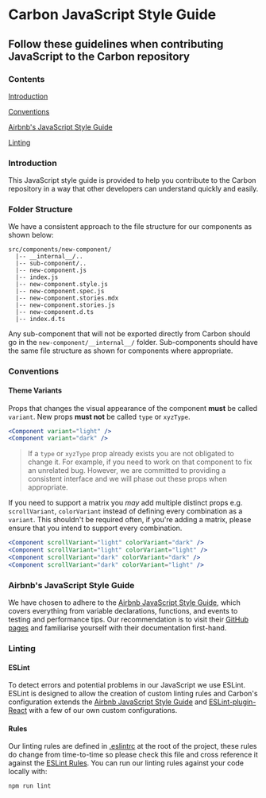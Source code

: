 # Carbon JavaScript Style Guide

## Follow these guidelines when contributing JavaScript to the Carbon repository

### Contents

[Introduction](#introduction)

[Conventions](#conventions)

[Airbnb's JavaScript Style Guide](#airbnbs-javascript-style-guide)

[Linting](#linting)

### Introduction

This JavaScript style guide is provided to help you contribute to the Carbon repository in a way that other developers can understand quickly and easily.

### Folder Structure

We have a consistent approach to the file structure for our components as shown below:

```
src/components/new-component/
  |-- __internal__/..
  |-- sub-component/..
  |-- new-component.js
  |-- index.js
  |-- new-component.style.js
  |-- new-component.spec.js
  |-- new-component.stories.mdx
  |-- new-component.stories.js
  |-- new-component.d.ts
  |-- index.d.ts
```

Any sub-component that will not be exported directly from Carbon should go in the `new-component/__internal__/` folder. Sub-components should have the same file structure as shown for components where appropriate.

### Conventions

#### Theme Variants

Props that changes the visual appearance of the component **must** be called `variant`. New props **must not** be called `type` or `xyzType`.

```jsx
<Component variant="light" />
<Component variant="dark" />
```

> If a `type` or `xyzType` prop already exists you are not obligated to change it. For example, if you need to work on that component to fix an unrelated bug. However, we are committed to providing a consistent interface and we will phase out these props when appropriate.

If you need to support a matrix you _may_ add multiple distinct props e.g. `scrollVariant`, `colorVariant` instead of defining every combination as a `variant`. This shouldn't be required often, if you're adding a matrix, please ensure that you intend to support every combination.

```jsx
<Component scrollVariant="light" colorVariant="dark" />
<Component scrollVariant="light" colorVariant="light" />
<Component scrollVariant="dark" colorVariant="dark" />
<Component scrollVariant="dark" colorVariant="light" />
```

### Airbnb's JavaScript Style Guide

We have chosen to adhere to the [Airbnb JavaScript Style Guide](https://github.com/airbnb/javascript), which covers everything from variable declarations, functions, and events to testing and performance tips. Our recommendation is to visit their [GitHub pages](https://github.com/airbnb/javascript) and familiarise yourself with their documentation first-hand.

### Linting

#### ESLint

To detect errors and potential problems in our JavaScript we use ESLint. ESLint is designed to allow the creation of custom linting rules and Carbon's configuration extends the [Airbnb JavaScript Style Guide](https://github.com/airbnb/javascript) and [ESLint-plugin-React](https://www.npmjs.com/package/eslint-plugin-react) with a few of our own custom configurations.

#### Rules

Our linting rules are defined in [.eslintrc](../.eslintrc) at the root of the project, these rules do change from time-to-time so please check this file and cross reference it against the [ESLint Rules](https://eslint.org/docs/rules/). You can run our linting rules against your code locally with:

```
npm run lint
```
